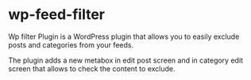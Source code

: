 # wp-feed-filter
Wp filter Plugin is a WordPress plugin that allows you to easily exclude posts and categories from your feeds.

The plugin adds a new metabox in edit post screen and in category edit screen that allows to check the content to exclude.
